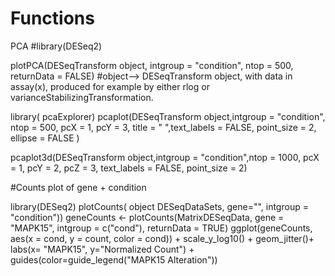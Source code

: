 # Functions

PCA
#library(DESeq2)

plotPCA(DESeqTransform object, intgroup = "condition", ntop = 500, returnData = FALSE)
#object--> DESeqTransform object, with data in assay(x), produced for example by either rlog or varianceStabilizingTransformation.


library( pcaExplorer)
pcaplot(DESeqTransform object,intgroup = "condition", ntop = 500,
        pcX = 1, pcY = 3, title = " ",text_labels = FALSE, point_size = 2, ellipse = FALSE )

pcaplot3d(DESeqTransform object,intgroup = "condition",ntop = 1000,
          pcX = 1, pcY = 2, pcZ = 3, text_labels = FALSE, point_size = 2)
          



#Counts plot of gene + condition

library(DESeq2)
plotCounts( object DESeqDataSets, gene="", intgroup = "condition"))
geneCounts <- plotCounts(MatrixDESeqData, gene = "MAPK15", intgroup = c("cond"), returnData = TRUE)
ggplot(geneCounts, aes(x =  cond, y = count, color = cond)) +
scale_y_log10() + geom_jitter()+ labs(x= "MAPK15", y="Normalized Count") + guides(color=guide_legend("MAPK15 Alteration"))

